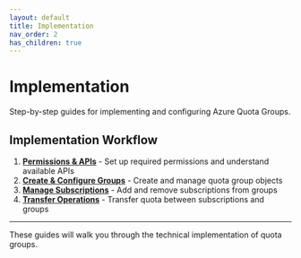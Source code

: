 ```yaml
---
layout: default
title: Implementation
nav_order: 2
has_children: true
---
```


# Implementation

Step-by-step guides for implementing and configuring Azure Quota Groups.

## Implementation Workflow

1. **[Permissions & APIs](docs/04-permissions-apis-sdks.html)** - Set up required permissions and understand available APIs
2. **[Create & Configure Groups](docs/05-create-delete-group.html)** - Create and manage quota group objects
3. **[Manage Subscriptions](docs/06-add-remove-subscriptions.html)** - Add and remove subscriptions from groups
4. **[Transfer Operations](docs/07-transfer-quota.html)** - Transfer quota between subscriptions and groups

---

These guides will walk you through the technical implementation of quota groups.
